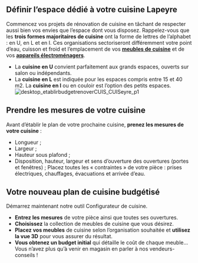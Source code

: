 ## Définir l’espace dédié à votre cuisine Lapeyre
Commencez vos projets de rénovation de cuisine en tâchant de respecter aussi bien vos envies que l’espace dont vous disposez.
Rappelez-vous que les **trois formes majoritaires de cuisine** ont la forme de lettres de l’alphabet : en U, en L et en I. Ces organisations sectoriseront différemment votre point d’eau, cuisson et froid et l’emplacement de vos [**meubles de cuisine**](/meubles-modeles-cuisine-CCN0010) et de vos [**appareils électroménagers**](/cuisine-CCU0001#SCU687997).
- La **cuisine en U** convient parfaitement aux grands espaces, ouverts sur salon ou indépendants.
- La **cuisine en L** est indiquée pour les espaces compris entre 15 et 40 m2.
La **cuisine en I** ou en couloir est l’option des petits espaces.
![desktop_etablirbudgetrenoverCUIS_CUISeyre_p1](//statics.lapeyre.fr/img/contrib/2bdd4da30020c71b/desktop_etablirbudgetrenoverCUIS_CUISeyre_p1.jpg)
##
## Prendre les mesures de votre cuisine
Avant d’établir le plan de votre prochaine cuisine, **prenez les mesures de votre cuisine** :
- Longueur ;
- Largeur ;
- Hauteur sous plafond ;
- Disposition, hauteur, largeur et sens d’ouverture des ouvertures (portes et fenêtres) ;
Placez toutes les « contraintes » de votre pièce : prises électriques, chauffages, évacuations et arrivée d’eau.
## Votre nouveau plan de cuisine budgétisé
Démarrez maintenant notre outil Configurateur de cuisine.
- **Entrez les mesures** de votre pièce ainsi que toutes ses ouvertures.
- **Choisissez** la collection de meubles de cuisine que vous désirez.
- **Placez vos meubles** de cuisine selon l’organisation souhaitée et **utilisez la vue 3D** pour vous assurer du résultat.
- **Vous obtenez un budget initial** qui détaille le coût de chaque meuble…
Vous n’avez plus qu’à venir en magasin en parler à nos vendeurs-conseils !
